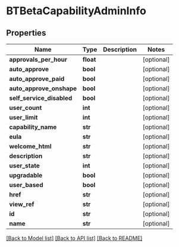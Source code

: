 # BTBetaCapabilityAdminInfo

## Properties
Name | Type | Description | Notes
------------ | ------------- | ------------- | -------------
**approvals_per_hour** | **float** |  | [optional] 
**auto_approve** | **bool** |  | [optional] 
**auto_approve_paid** | **bool** |  | [optional] 
**auto_approve_onshape** | **bool** |  | [optional] 
**self_service_disabled** | **bool** |  | [optional] 
**user_count** | **int** |  | [optional] 
**user_limit** | **int** |  | [optional] 
**capability_name** | **str** |  | [optional] 
**eula** | **str** |  | [optional] 
**welcome_html** | **str** |  | [optional] 
**description** | **str** |  | [optional] 
**user_state** | **int** |  | [optional] 
**upgradable** | **bool** |  | [optional] 
**user_based** | **bool** |  | [optional] 
**href** | **str** |  | [optional] 
**view_ref** | **str** |  | [optional] 
**id** | **str** |  | [optional] 
**name** | **str** |  | [optional] 

[[Back to Model list]](../README.md#documentation-for-models) [[Back to API list]](../README.md#documentation-for-api-endpoints) [[Back to README]](../README.md)


